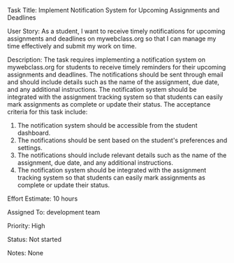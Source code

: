 Task Title: Implement Notification System for Upcoming Assignments and Deadlines

User Story: As a student, I want to receive timely notifications for upcoming assignments and deadlines on mywebclass.org so that I can manage my time effectively and submit my work on time.


Description: The task requires implementing a notification system on mywebclass.org for students to receive timely reminders for their upcoming assignments and deadlines. 
             The notifications should be sent through email  and should include details such as the name of the assignment, due date, and any additional instructions. The notification system should be integrated with the assignment tracking system so that students can easily mark assignments as complete or update their status. The acceptance criteria for this task include:
               
1. The notification system should be accessible from the student dashboard.
2. The notifications should be sent based on the student's preferences and settings.
3. The notifications should include relevant details such as the name of the assignment, due date, and any additional instructions.
4. The notification system should be integrated with the assignment tracking system so that students can easily mark assignments as complete or update their status.

Effort Estimate: 10 hours

Assigned To: development team

Priority: High

Status: Not started

Notes: None